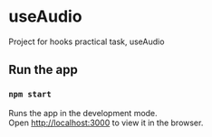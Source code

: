 # useAudio
Project for hooks practical task, useAudio

## Run the app

### `npm start`

Runs the app in the development mode.\
Open [http://localhost:3000](http://localhost:3000) to view it in the browser.
